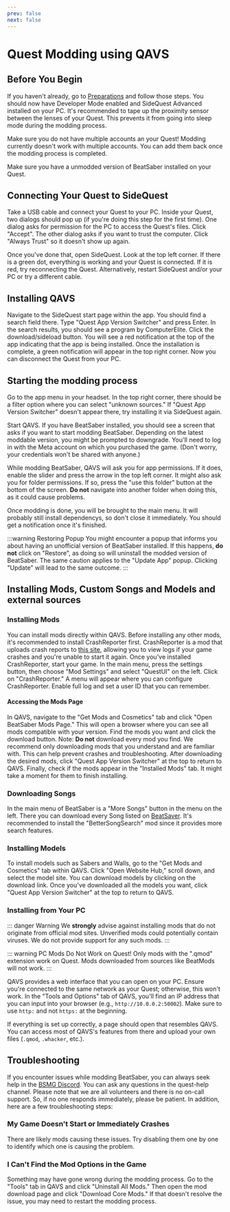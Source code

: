 ```yaml
---
prev: false
next: false
---
```


# Quest Modding using QAVS

## Before You Begin

If you haven't already, go to [Preparations](./quest-modding.md#preparations) and follow those steps.
You should now have Developer Mode enabled and SideQuest Advanced installed on your PC.
It's recommended to tape up the proximity sensor between the lenses of your Quest. This prevents it from
going into sleep mode during the modding process.

Make sure you do not have multiple accounts an your Quest! Modding currently doesn't work with multiple accounts.
You can add them back once the modding process is completed.

Make sure you have a unmodded version of BeatSaber installed on your Quest.

## Connecting Your Quest to SideQuest

Take a USB cable and connect your Quest to your PC. Inside your Quest, two dialogs should pop up (if you're doing this
step for the first time). One dialog asks for permission for the PC to access the Quest's files. Click "Accept".
The other dialog asks if you want to trust the computer. Click "Always Trust" so it doesn't show up again.

Once you've done that, open SideQuest. Look at the top left corner. If there is a green dot, everything is
working and your Quest is connected. If it is red, try reconnecting the Quest. Alternatively, restart SideQuest
and/or your PC or try a different cable.

## Installing QAVS

Navigate to the SideQuest start page within the app. You should find a search field there. Type "Quest App Version Switcher"
and press Enter. In the search results, you should see a program by ComputerElite. Click the download/sideload button.
You will see a red notification at the top of the app indicating that the app is being installed. Once the installation
is complete, a green notification will appear in the top right corner. Now you can disconnect the Quest from your PC.

## Starting the modding process

Go to the app menu in your headset. In the top right corner, there should be a filter option where you can select
"unknown sources." If "Quest App Version Switcher" doesn't appear there, try installing it via SideQuest again.

Start QAVS. If you have BeatSaber installed, you should see a screen that asks if you want to start
modding BeatSaber. Depending on the latest moddable version, you might be prompted to downgrade. You'll need to log in with
the Meta account on which you purchased the game. (Don't worry, your credentials won't be shared with anyone.)

While modding BeatSaber, QAVS will ask you for app permissions. If it does, enable the slider and press the arrow in
the top left corner. It might also ask you for folder permissions. If so, press the "use this folder" button at the bottom
of the screen. **Do not** navigate into another folder when doing this, as it could cause problems.

Once modding is done, you will be brought to the main menu. It will probably still install dependencys, so don't close it
immediately. You should get a notification once it's finished.

:::warning Restoring Popup
You might encounter a popup that informs you about having an unofficial version of BeatSaber installed. If this happens,
**do not** click on "Restore", as doing so will uninstall the modded version of BeatSaber. The same caution applies to
the "Update App" popup. Clicking "Update" will lead to the same outcome.
:::

## Installing Mods, Custom Songs and Models and external sources

### Installing Mods

You can install mods directly within QAVS. Before installing any other mods, it's recommended to install CrashReporter first.
CrashReporter is a mod that uploads crash reports to [this site](https://analyzer.questmodding.com/crashes), allowing
you to view logs if your game crashes and you're unable to start it again. Once you've installed CrashReporter, start
your game. In the main menu, press the settings button, then choose "Mod Settings" and select "QuestUI" on the left.
Click on "CrashReporter." A menu will appear where you can configure CrashReporter. Enable full log and set a user ID
that you can remember.

#### Accessing the Mods Page

In QAVS, navigate to the "Get Mods and Cosmetics" tab and click "Open BeatSaber Mods Page." This will open a browser
where you can see all mods compatible with your version. Find the mods you want and click the download button. Note:
**Do not** download every mod you find. We recommend only downloading mods that you understand and are familiar with.
This can help prevent crashes and troubleshooting. After downloading the desired mods, click
"Quest App Version Switcher" at the top to return to QAVS. Finally, check if the mods appear in the "Installed Mods" tab.
It might take a moment for them to finish installing.

### Downloading Songs

In the main menu of BeatSaber is a "More Songs" button in the menu on the left. There you can download every Song listed
on [BeatSaver](https://beatsaver.com). It's recommended to install the "BetterSongSearch" mod since it provides more
search features.

### Installing Models

To install models such as Sabers and Walls, go to the "Get Mods and Cosmetics" tab within QAVS. Click "Open Website Hub,"
scroll down, and select the model site. You can download models by clicking on the download link. Once you've downloaded
all the models you want, click "Quest App Version Switcher" at the top to return to QAVS.

### Installing from Your PC

::: danger Warning
We **strongly** advise against installing mods that do not originate from official mod sites. Unverified mods could
potentially contain viruses. We do not provide support for any such mods.
:::

::: warning PC Mods Do Not Work on Quest!
Only mods with the ".qmod" extension work on Quest. Mods downloaded from sources like BeatMods will not work.
:::

QAVS provides a web interface that you can open on your PC. Ensure you're connected to the same network as your Quest;
otherwise, this won't work. In the "Tools and Options" tab of QAVS, you'll find an IP address that you can input into
your browser (e.g., `http://10.0.0.2:50002`). Make sure to use `http:` and not `https:` at the beginning.

If everything is set up correctly, a page should open that resembles QAVS. You can access most of QAVS's features from there
and upload your own files (`.qmod`, `.whacker`, etc.).

## Troubleshooting

If you encounter issues while modding BeatSaber, you can always seek help in the [BSMG Discord](https://discord.gg/beatsabermods).
You can ask any questions in the quest-help channel. Please note that we are all volunteers and there is no on-call
support. So, if no one responds immediately, please be patient. In addition, here are a few troubleshooting steps:

### My Game Doesn't Start or Immediately Crashes

There are likely mods causing these issues. Try disabling them one by one to identify which one is causing the problem.

### I Can't Find the Mod Options in the Game

Something may have gone wrong during the modding process. Go to the "Tools" tab in QAVS and click "Uninstall All Mods."
Then open the mod download page and click "Download Core Mods." If that doesn't resolve the issue, you may need to
restart the modding process.
